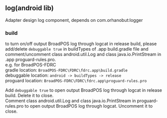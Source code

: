 ## log(android lib)
Adapter design log component, depends on com.orhanobut:logger
### build
to turn on/off output BroadPOS log through logcat in release build, please add/delete `debuggable true` in buildTypes of .app build.gradle file and comment/uncomment class android.util.Log and class java.io.PrintStream in .app proguard-rules.pro.</br>
e.g. for BroadPOS-FDRC</br>
gradle location: `BroadPOS-FDRC\FDRC\fdrc.app\build.gradle`</br>
debuggable location: `android -> buildTypes -> release`</br>
proguard location: `BroadPOS-FDRC\FDRC\fdrc.app\proguard-rules.pro`</br>

Add `debuggable true` to open output BroadPOS log through logcat in release build. Delete it to close.</br>
Comment class android.util.Log and class java.io.PrintStream in proguard-rules.pro to open output BroadPOS log through logcat. Uncomment it to close.
